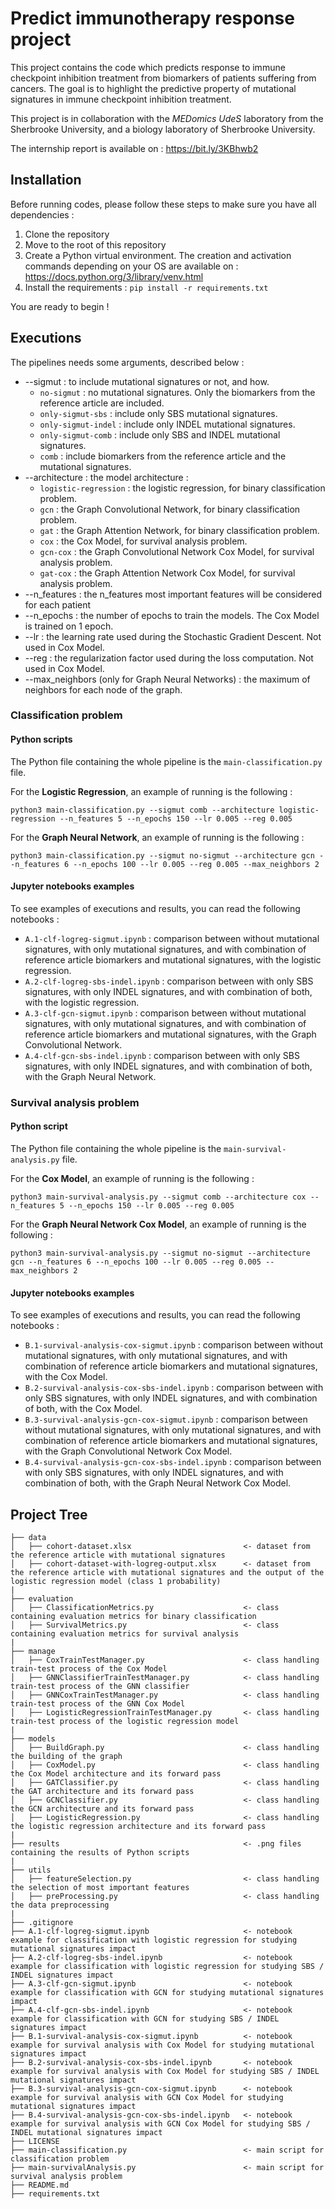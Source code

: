 # Predict immunotherapy response project
This project contains the code which predicts response to immune checkpoint inhibition treatment from biomarkers of patients suffering from cancers. The goal is to highlight the predictive property of mutational signatures in immune checkpoint inhibition treatment.

This project is in collaboration with the *MEDomics UdeS* laboratory from the Sherbrooke University, and a biology laboratory of Sherbrooke University.

The internship report is available on : https://bit.ly/3KBhwb2 

## Installation
Before running codes, please follow these steps to make sure you have all dependencies :
1. Clone the repository
2. Move to the root of this repository
3. Create a Python virtual environment. The creation and activation commands depending on your OS are available on : https://docs.python.org/3/library/venv.html 
4. Install the requirements : ```pip install -r requirements.txt```

You are ready to begin !

## Executions

The pipelines needs some arguments, described below :
- --sigmut : to include mutational signatures or not, and how.
    - `no-sigmut` : no mutational signatures. Only the biomarkers from the reference article are included.
    - `only-sigmut-sbs` : include only SBS mutational signatures.
    - `only-sigmut-indel` : include only INDEL mutational signatures. 
    - `only-sigmut-comb` : include only SBS and INDEL mutational signatures.
    - `comb` : include biomarkers from the reference article and the mutational signatures.
- --architecture : the model architecture :
    - `logistic-regression` : the logistic regression, for binary classification problem.
    - `gcn` : the Graph Convolutional Network, for binary classification problem.
    - `gat` : the Graph Attention Network, for binary classification problem.
    - `cox` : the Cox Model, for survival analysis problem.
    - `gcn-cox` : the Graph Convolutional Network Cox Model, for survival analysis problem.
    - `gat-cox` : the Graph Attention Network Cox Model, for survival analysis problem.
- --n_features : the n_features most important features will be considered for each patient
- --n_epochs : the number of epochs to train the models. The Cox Model is trained on 1 epoch.
- --lr : the learning rate used during the Stochastic Gradient Descent. Not used in Cox Model.
- --reg : the regularization factor used during the loss computation. Not used in Cox Model.
- --max_neighbors (only for Graph Neural Networks) : the maximum of neighbors for each node of the graph.

### Classification problem

#### Python scripts

The Python file containing the whole pipeline is the `main-classification.py` file.

For the **Logistic Regression**, an example of running is the following :

```
python3 main-classification.py --sigmut comb --architecture logistic-regression --n_features 5 --n_epochs 150 --lr 0.005 --reg 0.005
```

For the **Graph Neural Network**, an example of running is the following :

```
python3 main-classification.py --sigmut no-sigmut --architecture gcn --n_features 6 --n_epochs 100 --lr 0.005 --reg 0.005 --max_neighbors 2
```

#### Jupyter notebooks examples

To see examples of executions and results, you can read the following notebooks :
- `A.1-clf-logreg-sigmut.ipynb` : comparison between without mutational signatures, with only mutational signatures, and with combination of reference article biomarkers and mutational signatures, with the logistic regression. 
- `A.2-clf-logreg-sbs-indel.ipynb` : comparison between with only SBS signatures, with only INDEL signatures, and with combination of both, with the logistic regression. 
- `A.3-clf-gcn-sigmut.ipynb` : comparison between without mutational signatures, with only mutational signatures, and with combination of reference article biomarkers and mutational signatures, with the Graph Convolutional Network.
- `A.4-clf-gcn-sbs-indel.ipynb` : comparison between with only SBS signatures, with only INDEL signatures, and with combination of both, with the Graph Neural Network. 

### Survival analysis problem

#### Python script

The Python file containing the whole pipeline is the `main-survival-analysis.py` file.

For the **Cox Model**, an example of running is the following :

```
python3 main-survival-analysis.py --sigmut comb --architecture cox --n_features 5 --n_epochs 150 --lr 0.005 --reg 0.005
```

For the **Graph Neural Network Cox Model**, an example of running is the following :

```
python3 main-survival-analysis.py --sigmut no-sigmut --architecture gcn --n_features 6 --n_epochs 100 --lr 0.005 --reg 0.005 --max_neighbors 2
```

#### Jupyter notebooks examples

To see examples of executions and results, you can read the following notebooks :
- `B.1-survival-analysis-cox-sigmut.ipynb` : comparison between without mutational signatures, with only mutational signatures, and with combination of reference article biomarkers and mutational signatures, with the Cox Model. 
- `B.2-survival-analysis-cox-sbs-indel.ipynb` : comparison between with only SBS signatures, with only INDEL signatures, and with combination of both, with the Cox Model. 
- `B.3-survival-analysis-gcn-cox-sigmut.ipynb` : comparison between without mutational signatures, with only mutational signatures, and with combination of reference article biomarkers and mutational signatures, with the Graph Convolutional Network Cox Model.
- `B.4-survival-analysis-gcn-cox-sbs-indel.ipynb` : comparison between with only SBS signatures, with only INDEL signatures, and with combination of both, with the Graph Neural Network Cox Model. 

## Project Tree
```
├── data
│   ├── cohort-dataset.xlsx                         <- dataset from the reference article with mutational signatures
│   ├── cohort-dataset-with-logreg-output.xlsx      <- dataset from the reference article with mutational signatures and the output of the logistic regression model (class 1 probability)
|
├── evaluation                           
│   ├── ClassificationMetrics.py                    <- class containing evaluation metrics for binary classification
│   ├── SurvivalMetrics.py                          <- class containing evaluation metrics for survival analysis
|
├── manage                           
│   ├── CoxTrainTestManager.py                      <- class handling train-test process of the Cox Model
│   ├── GNNClassifierTrainTestManager.py            <- class handling train-test process of the GNN classifier
│   ├── GNNCoxTrainTestManager.py                   <- class handling train-test process of the GNN Cox Model
│   ├── LogisticRegressionTrainTestManager.py       <- class handling train-test process of the logistic regression model
|
├── models                           
│   ├── BuildGraph.py                               <- class handling the building of the graph
│   ├── CoxModel.py                                 <- class handling the Cox Model architecture and its forward pass
│   ├── GATClassifier.py                            <- class handling the GAT architecture and its forward pass
│   ├── GCNClassifier.py                            <- class handling the GCN architecture and its forward pass
│   ├── LogisticRegression.py                       <- class handling the logistic regression architecture and its forward pass
|
├── results                                         <- .png files containing the results of Python scripts                           
|
├── utils                           
│   ├── featureSelection.py                         <- class handling the selection of most important features
│   ├── preProcessing.py                            <- class handling the data preprocessing
|
├── .gitignore
├── A.1-clf-logreg-sigmut.ipynb                     <- notebook example for classification with logistic regression for studying mutational signatures impact    
├── A.2-clf-logreg-sbs-indel.ipynb                  <- notebook example for classification with logistic regression for studying SBS / INDEL signatures impact  
├── A.3-clf-gcn-sigmut.ipynb                        <- notebook example for classification with GCN for studying mutational signatures impact     
├── A.4-clf-gcn-sbs-indel.ipynb                     <- notebook example for classification with GCN for studying SBS / INDEL signatures impact   
├── B.1-survival-analysis-cox-sigmut.ipynb          <- notebook example for survival analysis with Cox Model for studying mutational signatures impact    
├── B.2-survival-analysis-cox-sbs-indel.ipynb       <- notebook example for survival analysis with Cox Model for studying SBS / INDEL mutational signatures impact    
├── B.3-survival-analysis-gcn-cox-sigmut.ipynb      <- notebook example for survival analysis with GCN Cox Model for studying mutational signatures impact    
├── B.4-survival-analysis-gcn-cox-sbs-indel.ipynb   <- notebook example for survival analysis with GCN Cox Model for studying SBS / INDEL mutational signatures impact  
├── LICENSE 
├── main-classification.py                          <- main script for classification problem    
├── main-survivalAnalysis.py                        <- main script for survival analysis problem  
├── README.md
├── requirements.txt
```